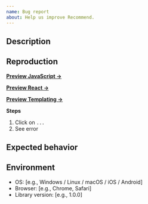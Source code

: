 ```yaml
---
name: Bug report
about: Help us improve Recommend.
---
```


## Description

<!-- Describe the bug. -->

## Reproduction

<!-- Fork the appropriate sandbox, reproduce the bug and paste the URL. -->

[**Preview JavaScript →**](https://codesandbox.io/s/github/algolia/recommend/tree/next/examples/js-demo?file=/app.js)

[**Preview React →**](https://codesandbox.io/s/github/algolia/recommend/tree/next/examples/demo?file=/src/index.tsx)

[**Preview Templating →**](https://codesandbox.io/s/github/algolia/recommend/tree/next/examples/templating)

**Steps**

1. Click on `...`
2. See error

## Expected behavior

<!-- A clear and concise description of what you expected to happen. -->

## Environment

- OS: [e.g., Windows / Linux / macOS / iOS / Android]
- Browser: [e.g., Chrome, Safari]
- Library version: [e.g., 1.0.0]
